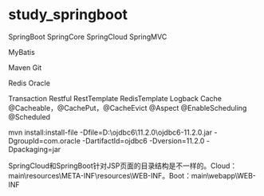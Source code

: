 # study_springboot

SpringBoot
SpringCore
SpringCloud
SpringMVC

MyBatis

Maven
Git

Redis
Oracle

Transaction
Restful
RestTemplate
RedisTemplate
Logback
Cache
    @Cacheable，@CachePut，@CacheEvict
@Aspect
@EnableScheduling @Scheduled

mvn install:install-file -Dfile=D:\ojdbc6\11.2.0\ojdbc6-11.2.0.jar -DgroupId=com.oracle -DartifactId=ojdbc6 -Dversion=11.2.0 -Dpackaging=jar

SpringCloud和SpringBoot针对JSP页面的目录结构是不一样的。Cloud：main\resources\META-INF\resources\WEB-INF。Boot：main\webapp\WEB-INF

